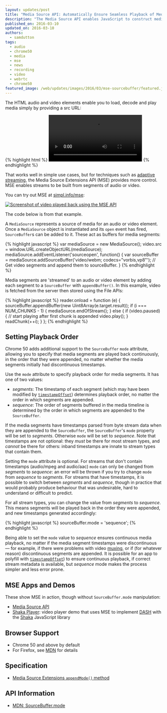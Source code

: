 ```yaml
---
layout: updates/post
title: "Media Source API: Automatically Ensure Seamless Playback of Media Segments in Append Order"
description: "The Media Source API enables JavaScript to construct media streams for playback. From Chrome 50, it's possible to use the <code>SourceBuffer</code> <em>sequence</em> mode to ensure media segments are automatically relocated in the timeline in the order they were appended, without gaps between them."
published_on: 2016-03-10
updated_on: 2016-03-10
authors:
  - samdutton
tags:
  - audio
  - chrome50
  - media
  - mse
  - news
  - recording
  - video
  - webrtc
  - chrome50
featured_image: /web/updates/images/2016/03/mse-sourcebuffer/featured.jpg
---
```


<style>
@media screen and (max-width: 500px) {
  img.screenshot {
    max-width: 100%;
  }
}
</style>

<p class="intro">The HTML audio and video elements enable you to load, decode and play media simply by providing a src URL:
</p>

{% highlight html %}
<video src='foo.webm'></video>
{% endhighlight %}

That works well in simple use cases, but for techniques such as [adaptive streaming](https://www.youtube.com/watch?v=Fm3Bagcf9Oo), the Media Source Extensions API (MSE) provides more control. MSE enables streams to be built from segments of audio or video.

You can try out MSE at [simpl.info/mse](https://simpl.info/mse):

<a href="https://simpl.info/mse"><img class="screenshot" src="/web/updates/images/2016/03/mse-sourcebuffer/screenshot.jpg" alt="Screenshot of video played back using the MSE API"></a>

The code below is from that example.

A `MediaSource` represents a source of media for an audio or video element. Once a `MediaSource` object is instantiated and its `open` event has fired, `SourceBuffer`s  can be added to it. These act as buffers for media segments:

{% highlight javascript %}
var mediaSource = new MediaSource();
video.src = window.URL.createObjectURL(mediaSource);
mediaSource.addEventListener('sourceopen', function() {
  var sourceBuffer =
      mediaSource.addSourceBuffer('video/webm; codecs="vorbis,vp8"');
  // Get video segments and append them to sourceBuffer.
}
{% endhighlight %}

Media segments are 'streamed' to an audio or video element by adding each segment to a `SourceBuffer` with `appendBuffer()`. In this example, video is fetched from the server then stored using the File APIs:

{% highlight javascript %}
reader.onload = function (e) {
  sourceBuffer.appendBuffer(new Uint8Array(e.target.result));
  if (i === NUM_CHUNKS - 1) {
    mediaSource.endOfStream();
  } else {
    if (video.paused) {
      // start playing after first chunk is appended
      video.play();
    }
    readChunk(++i);
  }
};
{% endhighlight %}

## Setting Playback Order

Chrome 50 adds additional support to the `SourceBuffer` `mode` attribute, allowing you to specify that media segments are played back continuously, in the order that they were appended, no matter whether the media segments initially had discontinuous timestamps.

Use the `mode` attribute to specify playback order for media segments. It has one of two values:

* _segments_: The timestamp of each segment (which may have been modified by [`timestampOffset`](https://developer.mozilla.org/en-US/docs/Web/API/SourceBuffer/timestampOffset)) determines playback order, no matter the order in which segments are appended.
* _sequence_: The order of segments buffered in the media timeline is determined by the order in which segments are appended to the `SourceBuffer`.

If the media segments have timestamps parsed from byte stream data when they are appended to the `SourceBuffer`, the `SourceBuffer`'s `mode` property will be set to _segments_. Otherwise `mode` will be set to _sequence_.  Note that timestamps are not optional: they _must_ be there for most stream types, and _cannot_ be there for others: inband timestamps are innate to stream types that contain them.

Setting the `mode` attribute is optional. For streams that don't contain timestamps (audio/mpeg and audio/aac) `mode` can only be changed from _segments_ to _sequence_: an error will be thrown if you try to change `mode` from _sequence_ to _segments_. For streams that have timestamps, it is possible to switch between _segments_ and _sequence_, though in practice that would probably produce behaviour that was undesirable, hard to understand or difficult to predict.

For all stream types, you can change the value from _segments_ to _sequence_. This means segments will be played back in the order they were appended, and new timestamps generated accordingly:

{% highlight javascript %}
sourceBuffer.mode = 'sequence';
{% endhighlight %}

Being able to set the `mode` value to _sequence_ ensures continuous media playback, no matter if the media segment timestamps were discontinuous — for example, if there were problems with video [muxing](https://en.wikipedia.org/wiki/Multiplexing), or if (for whatever reason) discontinuous segments are appended. It is possible for an app to polyfill with [`timestampOffset`](https://developer.mozilla.org/en-US/docs/Web/API/SourceBuffer/timestampOffset)) to ensure continuous playback, if correct stream metadata is available, but _sequence_ mode makes the process simpler and less error prone.

## MSE Apps and Demos
These show MSE in action, though without `SourceBuffer.mode` manipulation:
* [Media Source API](https://simpl.info/mse)
* [Shaka Player](https://shaka-player-demo.appspot.com): video player demo that uses MSE to implement [DASH](http://www.streamingmedia.com/Articles/Editorial/What-Is-.../What-is-MPEG-DASH-79041.aspx) with the [Shaka](https://g.co/shakainfo) JavaScript library

## Browser Support
* Chrome 50 and above by default
* For Firefox, see [MDN](https://developer.mozilla.org/en-US/docs/Web/API/SourceBuffer#Browser_compatibility) for details

## Specification
* [Media Source Extensions `appendMode()` method](https://www.w3.org/TR/media-source/#idl-def-AppendMode)

## API Information
* [MDN: SourceBuffer.mode](https://developer.mozilla.org/en-US/docs/Web/API/SourceBuffer/mode)
